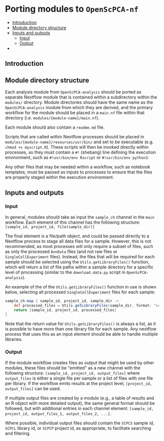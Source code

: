 # Porting modules to `OpenScPCA-nf`

- [Introduction](#introduction)
- [Module directory structure](#module-directory-structure)
- [Inputs and outputs](#inputs-and-outputs)
  - [Input](#input)
  - [Output](#output)
- [](#)

## Introduction

## Module directory structure

Each analysis module from `OpenScPCA-analysis` should be ported as separate Nextflow module that is contained within a subdirectory within the `modules/` directory.
Module directories should have the same name as the `OpenScPCA-analysis` module from which they are derived, and the primary workflow for the module should be placed in a `main.nf` file within that directory (i.e. `modules/{module-name}/main.nf`).

Each module should also contain a `readme.md` file.

Scripts that are called within Nextflow processes should be placed in `modules/{module-name}/resources/usr/bin/` and set to be executable (e.g. `chmod +x myscript.R`).
These scripts will then be invoked directly within processes, so they must contain a `#!` (shebang) line defining the execution environment, such as `#!usr/bin/env Rscript` or `#!usr/bin/env python3`.

Any other files that may be needed within a workflow, such as notebook templates, must be passed as inputs to processes to ensure that the files are properly staged within the execution environment.

## Inputs and outputs

### Input

In general, modules should take as input the `sample_ch` channel in the `main` workflow.
Each element of this channel has the following structure: `[sample_id, project_id, file(sample_dir)]`

The final element is a file/path object, and could be passed directly to a Nextflow process to stage all data files for a sample.
However, this is not recommended, as most processes will only require a subset of files, such as only the processed `AnnData` files (and not raw files or `SingleCellExperiment` files).
Instead, the files that will be required for each sample should be selected using the `Utils.getLibraryFiles()` function, which will return a list of file paths within a sample directory for a specific level of processing (similar to the `download.data.py` script in `OpenScPCA-analysis`).

An example of the of the `Utils.getLibraryFiles()` function in use is shown below, selecting all processed `SingleCellExperiment` files for each sample:

```groovy
sample_ch.map { sample_id, project_id, sample_dir ->
    def processed_files = Utils.getLibraryFiles(sample_dir, format: "sce", process_level: "processed")
    return [sample_id, project_id, processed_files]
}
```

Note that the return value for `Utils.getLibraryFiles()` is always a list, as it is possible to have more than one library file for each sample.
Any nextflow process that uses this as an input element should be able to handle multiple libraries.


### Output

If the module workflow creates files as output that might be used by other modules, these files should be "emitted" as a new channel with the following structure: `[sample_id, project_id, output_files]` where `output_files` is either a single file per sample or a list of files with one file per library.
If the workflow emits results at the project level, `[project_id, output_files]` can be used.

If multiple output files are created by a module (e.g., a table of results and an R object with more detailed output), the same general format should be followed, but with additional entries in each channel element: `[sample_id, project_id, output_files_1, output_files_2, ...]`.

Where possible, individual output files should contain the `SCPCS` sample id, `SCPCL` library id, or `SCPCP` project id, as appropriate, to facilitate searching and filtering.

##
